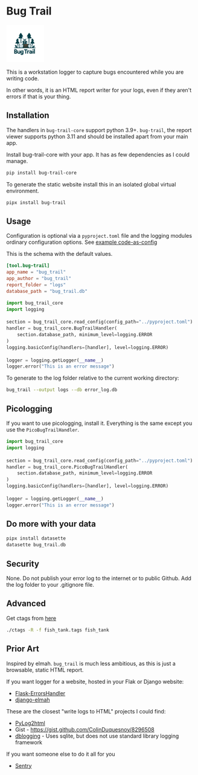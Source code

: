 # Bug Trail

<img src="./img/logo.png" width="100" height="100">

This is a workstation logger to capture bugs encountered while you are writing code.

In other words, it is an HTML report writer for your logs, even if they aren't errors if that is your thing.

## Installation

The handlers in `bug-trail-core` support python 3.9+. `bug-trail`, the report viewer supports python 3.11 and should 
be installed apart from your main app.

Install bug-trail-core with your app. It has as few dependencies as I could manage.
```bash
pip install bug-trail-core
````

To generate the static website install this in an isolated global virtual environment.
```bash
pipx install bug-trail
```

## Usage

Configuration is optional via a `pyproject.toml` file and the logging modules ordinary configuration options. See 
[example code-as-config](example_code_as_config.py)

This is the schema with the default values.
```toml
[tool.bug-trail]
app_name = "bug_trail"
app_author = "bug_trail"
report_folder = "logs"
database_path = "bug_trail.db"
```


```python
import bug_trail_core
import logging

section = bug_trail_core.read_config(config_path="../pyproject.toml")
handler = bug_trail_core.BugTrailHandler(
    section.database_path, minimum_level=logging.ERROR
)
logging.basicConfig(handlers=[handler], level=logging.ERROR)

logger = logging.getLogger(__name__)
logger.error("This is an error message")
```

To generate to the log folder relative to the current working directory:

```bash
bug_trail --output logs --db error_log.db
```

## Picologging
If you want to use picologging, install it. Everything is the same except you use the `PicoBugTrailHandler`.

```python
import bug_trail_core
import logging

section = bug_trail_core.read_config(config_path="../pyproject.toml")
handler = bug_trail_core.PicoBugTrailHandler(
    section.database_path, minimum_level=logging.ERROR
)
logging.basicConfig(handlers=[handler], level=logging.ERROR)

logger = logging.getLogger(__name__)
logger.error("This is an error message")
```

## Do more with your data

```bash
pipx install datasette
datasette bug_trail.db
```

## Security
None. Do not publish your error log to the internet or to public Github. Add the log folder to your .gitignore file.

## Advanced
Get ctags from [here](https://github.com/universal-ctags/ctags)
```bash
./ctags -R -f fish_tank.tags fish_tank
```

## Prior Art
Inspired by elmah. `bug_trail` is much less ambitious, as this is just a browsable, static HTML report.

If you want logger for a website, hosted in your Flak or Django website:
- [Flask-ErrorsHandler](https://pypi.org/project/Flask-ErrorsHandler/)
- [django-elmah](https://pypi.org/project/django-elmah/)

These are the closest "write logs to HTML" projects I could find:
- [PyLog2html](https://pypi.org/project/PyLog2html/)
- Gist - https://gist.github.com/ColinDuquesnoy/8296508
- [dblogging](https://gitlab.com/tspens/dblogging) - Uses sqlite, but does not use standard library logging framework

If you want someone else to do it all for you
- [Sentry](https://sentry.io/)
